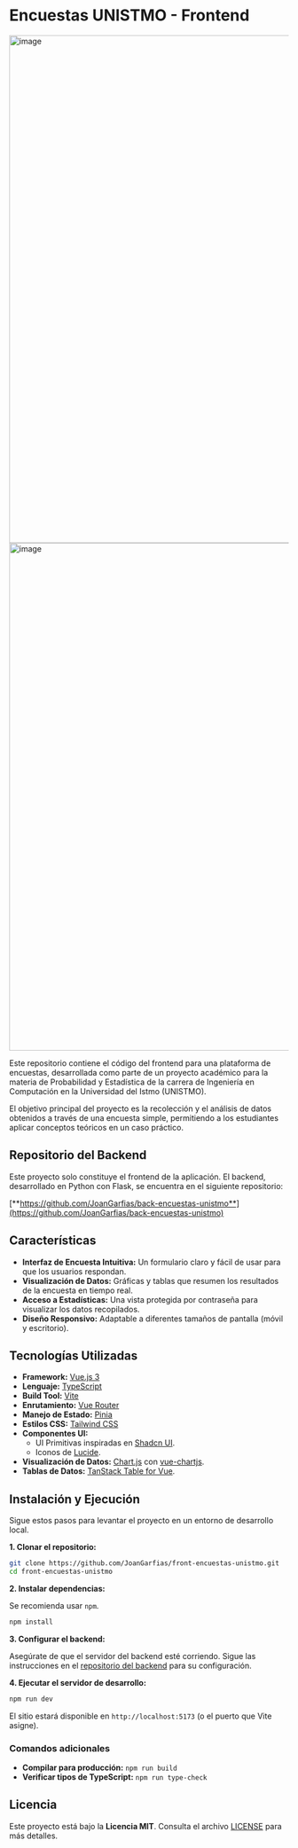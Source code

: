 # Encuestas UNISTMO - Frontend

<img width="1922" height="916" alt="image" src="https://github.com/user-attachments/assets/aef7dd54-9a9d-4e21-a97c-84e9bac952c4" />
<img width="1922" height="916" alt="image" src="https://github.com/user-attachments/assets/398bb7b2-a554-42c0-8c7c-147be81f4d60" />


Este repositorio contiene el código del frontend para una plataforma de encuestas, desarrollada como parte de un proyecto académico para la materia de Probabilidad y Estadística de la carrera de Ingeniería en Computación en la Universidad del Istmo (UNISTMO).

El objetivo principal del proyecto es la recolección y el análisis de datos obtenidos a través de una encuesta simple, permitiendo a los estudiantes aplicar conceptos teóricos en un caso práctico.

## Repositorio del Backend

Este proyecto solo constituye el frontend de la aplicación. El backend, desarrollado en Python con Flask, se encuentra en el siguiente repositorio:

[**https://github.com/JoanGarfias/back-encuestas-unistmo**](https://github.com/JoanGarfias/back-encuestas-unistmo)

## Características

*   **Interfaz de Encuesta Intuitiva:** Un formulario claro y fácil de usar para que los usuarios respondan.
*   **Visualización de Datos:** Gráficas y tablas que resumen los resultados de la encuesta en tiempo real.
*   **Acceso a Estadísticas:** Una vista protegida por contraseña para visualizar los datos recopilados.
*   **Diseño Responsivo:** Adaptable a diferentes tamaños de pantalla (móvil y escritorio).

## Tecnologías Utilizadas

*   **Framework:** [Vue.js 3](https://vuejs.org/)
*   **Lenguaje:** [TypeScript](https://www.typescriptlang.org/)
*   **Build Tool:** [Vite](https://vitejs.dev/)
*   **Enrutamiento:** [Vue Router](https://router.vuejs.org/)
*   **Manejo de Estado:** [Pinia](https://pinia.vuejs.org/)
*   **Estilos CSS:** [Tailwind CSS](https://tailwindcss.com/)
*   **Componentes UI:**
    *   UI Primitivas inspiradas en [Shadcn UI](https://www.shadcn-ui.com/).
    *   Iconos de [Lucide](https://lucide.dev/).
*   **Visualización de Datos:** [Chart.js](https://www.chartjs.org/) con [vue-chartjs](https://vue-chartjs.org/).
*   **Tablas de Datos:** [TanStack Table for Vue](https://tanstack.com/table/v8/docs/adapters/vue-table).

## Instalación y Ejecución

Sigue estos pasos para levantar el proyecto en un entorno de desarrollo local.

**1. Clonar el repositorio:**

```bash
git clone https://github.com/JoanGarfias/front-encuestas-unistmo.git
cd front-encuestas-unistmo
```

**2. Instalar dependencias:**

Se recomienda usar `npm`.

```bash
npm install
```

**3. Configurar el backend:**

Asegúrate de que el servidor del backend esté corriendo. Sigue las instrucciones en el [repositorio del backend](https://github.com/JoanGarfias/back-encuestas-unistmo) para su configuración.

**4. Ejecutar el servidor de desarrollo:**

```bash
npm run dev
```

El sitio estará disponible en `http://localhost:5173` (o el puerto que Vite asigne).

### Comandos adicionales

*   **Compilar para producción:** `npm run build`
*   **Verificar tipos de TypeScript:** `npm run type-check`

## Licencia

Este proyecto está bajo la **Licencia MIT**. Consulta el archivo [LICENSE](LICENSE) para más detalles.
